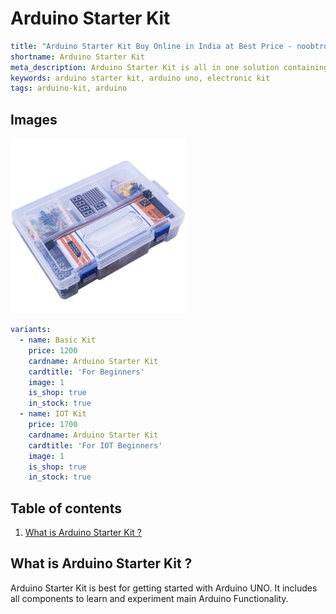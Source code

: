 # Arduino Starter Kit

``` yaml
title: "Arduino Starter Kit Buy Online in India at Best Price - noobtronics"
shortname: Arduino Starter Kit
meta_description: Arduino Starter Kit is all in one solution containing Arduino Uno, Sensors and Electronic Components to get started with Arduino Programming. Purchase now with free delivery and cash on delivery options all over India.
keywords: arduino starter kit, arduino uno, electronic kit
tags: arduino-kit, arduino

```


## Images
<p float="left">
  <img alt="Arduino Uno with USB Cable" 
       src="/storage/product/arduino-starter-kit/arduino-starter-kit.jpg" width="280" 
   />
</p>

``` yaml
variants:
  - name: Basic Kit
    price: 1200
    cardname: Arduino Starter Kit
    cardtitle: 'For Beginners'
    image: 1
    is_shop: true
    in_stock: true
  - name: IOT Kit
    price: 1700
    cardname: Arduino Starter Kit
    cardtitle: 'For IOT Beginners'
    image: 1
    is_shop: true
    in_stock: true
```

## Table of contents
1. [What is Arduino Starter Kit ?](#What-is-Arduino-Starter-Kit)


<a name="What-is-Arduino-Starter-Kit"></a>
## What is Arduino Starter Kit ? 
Arduino Starter Kit is best for getting started with Arduino UNO. It includes all components to learn and experiment main Arduino Functionality.
